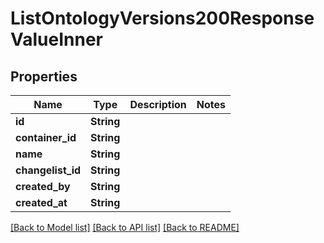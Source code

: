 # ListOntologyVersions200ResponseValueInner

## Properties

Name | Type | Description | Notes
------------ | ------------- | ------------- | -------------
**id** | **String** |  | 
**container_id** | **String** |  | 
**name** | **String** |  | 
**changelist_id** | **String** |  | 
**created_by** | **String** |  | 
**created_at** | **String** |  | 

[[Back to Model list]](../README.md#documentation-for-models) [[Back to API list]](../README.md#documentation-for-api-endpoints) [[Back to README]](../README.md)


